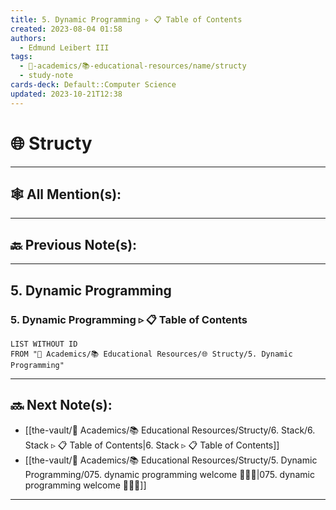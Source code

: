 ```yaml
---
title: 5. Dynamic Programming ▹ 📋 Table of Contents
created: 2023-08-04 01:58
authors:
  - Edmund Leibert III
tags:
  - 🔴-academics/📚-educational-resources/name/structy
  - study-note
cards-deck: Default::Computer Science
updated: 2023-10-21T12:38
---
```


# 🌐 Structy

---

## 🕸️ All Mention(s): 

---

## 🔙 Previous Note(s):

---

## 5. Dynamic Programming


### 5. Dynamic Programming ▹ 📋 Table of Contents
```dataview
LIST WITHOUT ID
FROM "🔴 Academics/📚 Educational Resources/🌐 Structy/5. Dynamic Programming"
```


---

## 🔜 Next Note(s):
- [[the-vault/🔴 Academics/📚 Educational Resources/Structy/6. Stack/6. Stack ▹ 📋 Table of Contents|6. Stack ▹ 📋 Table of Contents]]
- [[the-vault/🔴 Academics/📚 Educational Resources/Structy/5. Dynamic Programming/075. dynamic programming welcome 👨🏻‍🏫|075. dynamic programming welcome 👨🏻‍🏫]]

---
